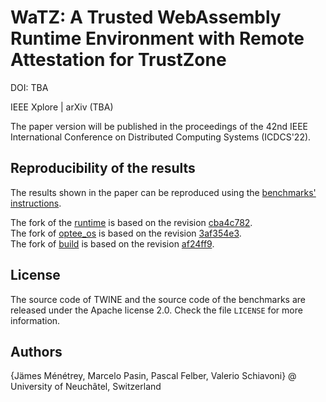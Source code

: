 # WaTZ: A Trusted WebAssembly Runtime Environment with Remote Attestation for TrustZone

DOI: TBA

IEEE Xplore | arXiv (TBA)

The paper version will be published in the proceedings of the 42nd IEEE International Conference on Distributed Computing Systems (ICDCS'22).


## Reproducibility of the results
The results shown in the paper can be reproduced using the [benchmarks' instructions](benchmarks/).

The fork of the [runtime](runtime/) is based on the revision [cba4c782](https://github.com/bytecodealliance/wasm-micro-runtime/tree/cba4c782).  
The fork of [optee_os](optee_os/) is based on the revision [3af354e3](https://github.com/OP-TEE/optee_os/tree/3af354e3).  
The fork of [build](build/) is based on the revision [af24ff9](https://github.com/OP-TEE/build/tree/af24ff9).  

## License

The source code of TWINE and the source code of the benchmarks are released under the Apache license 2.0.
Check the file `LICENSE` for more information.

## Authors

{Jämes Ménétrey, Marcelo Pasin, Pascal Felber, Valerio Schiavoni} @ University of Neuchâtel, Switzerland
